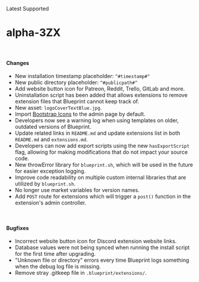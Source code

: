 <span class="badge bg-success-subtle border border-success-subtle text-success-emphasis rounded-pill"><i class="bi bi-check-lg"></i> Latest</span>
<span class="badge bg-primary-subtle border border-primary-subtle text-primary-emphasis rounded-pill"><i class="bi bi-hash"></i> Supported</span>
# alpha-3ZX
<br/>

#### Changes
- New installation timestamp placeholder: `^#timestamp#^`
- New public directory placeholder: `^#publicpath#^`
- Add website button icon for Patreon, Reddit, Trello, GitLab and more.
- Uninstallation script has been added that allows extensions to remove extension files that Blueprint cannot keep track of.
- New asset: `logoCoverTextBlue.jpg`.
- Import [Bootstrap Icons](https://icons.getbootstrap.com) to the admin page by default.
- Developers now see a warning log when using templates on older, outdated versions of Blueprint.
- Update related links in `README.md` and update extensions list in both `README.md` and `extensions.md`.
- Developers can now add export scripts using the new `hasExportScript` flag, allowing for making modifications that do not impact your source code.
- New throwError library for `blueprint.sh`, which will be used in the future for easier exception logging.
- Improve code readability on multiple custom internal libraries that are utilized by `blueprint.sh`.
- No longer use market variables for version names.
- Add `POST` route for extensions which will trigger a `post()` function in the extension's admin controller.

<br/>

#### Bugfixes
- Incorrect website button icon for Discord extension website links.
- Database values were not being synced when running the install script for the first time after upgrading.
- "Unknown file or directory" errors every time Blueprint logs something when the debug log file is missing.
- Remove stray .gitkeep file in `.blueprint/extensions/`.
